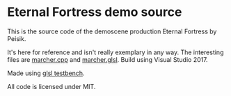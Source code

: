 
# Eternal Fortress demo source

This is the source code of the demoscene production Eternal Fortress by Peisik.

It's here for reference and isn't really exemplary in any way. The interesting files are [marcher.cpp](marcher.cpp) and [marcher.glsl](shaders/marcher.glsl). Build using Visual Studio 2017.

Made using [glsl testbench](https://github.com/msqrt/glsl-testbench/).

All code is licensed under MIT.
